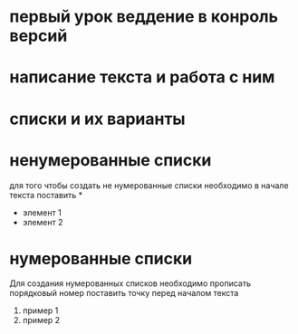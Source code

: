 # первый урок веддение в конроль версий

# написание текста и работа с ним 

# списки и их варианты 

# ненумерованные списки 

для того чтобы создать не нумерованные списки необходимо в начале текста поставить * 
* элемент 1 
* элемент 2
# нумерованные списки 
Для создания нумерованных списков необходимо прописать порядковый номер поставить точку перед началом текста
1. пример 1
2. пример 2
 